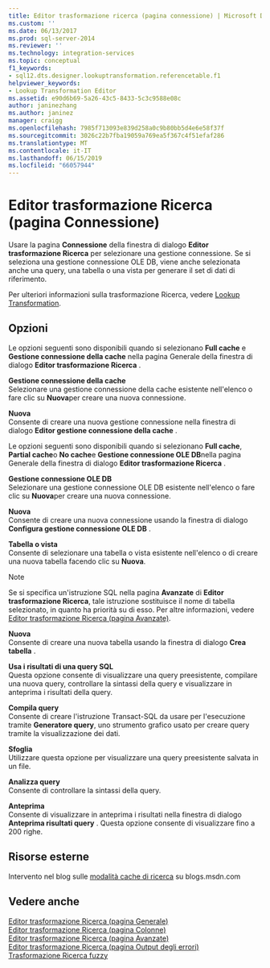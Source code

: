 ```yaml
---
title: Editor trasformazione ricerca (pagina connessione) | Microsoft Docs
ms.custom: ''
ms.date: 06/13/2017
ms.prod: sql-server-2014
ms.reviewer: ''
ms.technology: integration-services
ms.topic: conceptual
f1_keywords:
- sql12.dts.designer.lookuptransformation.referencetable.f1
helpviewer_keywords:
- Lookup Transformation Editor
ms.assetid: e90d6b69-5a26-43c5-8433-5c3c9588e08c
author: janinezhang
ms.author: janinez
manager: craigg
ms.openlocfilehash: 7985f713093e839d258a0c9b80bb5d4e6e58f37f
ms.sourcegitcommit: 3026c22b7fba19059a769ea5f367c4f51efaf286
ms.translationtype: MT
ms.contentlocale: it-IT
ms.lasthandoff: 06/15/2019
ms.locfileid: "66057944"
---
```

# <a name="lookup-transformation-editor-connection-page"></a>Editor trasformazione Ricerca (pagina Connessione)
  Usare la pagina **Connessione** della finestra di dialogo **Editor trasformazione Ricerca** per selezionare una gestione connessione. Se si seleziona una gestione connessione OLE DB, viene anche selezionata anche una query, una tabella o una vista per generare il set di dati di riferimento.  
  
 Per ulteriori informazioni sulla trasformazione Ricerca, vedere [Lookup Transformation](data-flow/transformations/lookup-transformation.md).  
  
## <a name="options"></a>Opzioni  
 Le opzioni seguenti sono disponibili quando si selezionano **Full cache** e **Gestione connessione della cache** nella pagina Generale della finestra di dialogo **Editor trasformazione Ricerca** .  
  
 **Gestione connessione della cache**  
 Selezionare una gestione connessione della cache esistente nell'elenco o fare clic su **Nuova**per creare una nuova connessione.  
  
 **Nuova**  
 Consente di creare una nuova gestione connessione nella finestra di dialogo **Editor gestione connessione della cache** .  
  
 Le opzioni seguenti sono disponibili quando si selezionano **Full cache**, **Partial cache**o **No cache**e **Gestione connessione OLE DB**nella pagina Generale della finestra di dialogo **Editor trasformazione Ricerca** .  
  
 **Gestione connessione OLE DB**  
 Selezionare una gestione connessione OLE DB esistente nell'elenco o fare clic su **Nuova**per creare una nuova connessione.  
  
 **Nuova**  
 Consente di creare una nuova connessione usando la finestra di dialogo **Configura gestione connessione OLE DB** .  
  
 **Tabella o vista**  
 Consente di selezionare una tabella o vista esistente nell'elenco o di creare una nuova tabella facendo clic su **Nuova**.  
  
> [!NOTE]  
>  Se si specifica un'istruzione SQL nella pagina **Avanzate** di **Editor trasformazione Ricerca**, tale istruzione sostituisce il nome di tabella selezionato, in quanto ha priorità su di esso. Per altre informazioni, vedere [Editor trasformazione Ricerca &#40;pagina Avanzate&#41;](../../2014/integration-services/lookup-transformation-editor-advanced-page.md).  
  
 **Nuova**  
 Consente di creare una nuova tabella usando la finestra di dialogo **Crea tabella** .  
  
 **Usa i risultati di una query SQL**  
 Questa opzione consente di visualizzare una query preesistente, compilare una nuova query, controllare la sintassi della query e visualizzare in anteprima i risultati della query.  
  
 **Compila query**  
 Consente di creare l'istruzione Transact-SQL da usare per l'esecuzione tramite **Generatore query**, uno strumento grafico usato per creare query tramite la visualizzazione dei dati.  
  
 **Sfoglia**  
 Utilizzare questa opzione per visualizzare una query preesistente salvata in un file.  
  
 **Analizza query**  
 Consente di controllare la sintassi della query.  
  
 **Anteprima**  
 Consente di visualizzare in anteprima i risultati nella finestra di dialogo **Anteprima risultati query** . Questa opzione consente di visualizzare fino a 200 righe.  
  
## <a name="external-resources"></a>Risorse esterne  
 Intervento nel blog sulle [modalità cache di ricerca](https://go.microsoft.com/fwlink/?LinkId=219518) su blogs.msdn.com  
  
## <a name="see-also"></a>Vedere anche  
 [Editor trasformazione Ricerca &#40;pagina Generale&#41;](general-page-of-integration-services-designers-options.md)   
 [Editor trasformazione Ricerca &#40;pagina Colonne&#41;](../../2014/integration-services/lookup-transformation-editor-columns-page.md)   
 [Editor trasformazione Ricerca &#40;pagina Avanzate&#41;](../../2014/integration-services/lookup-transformation-editor-advanced-page.md)   
 [Editor trasformazione Ricerca &#40;pagina Output degli errori&#41;](../../2014/integration-services/lookup-transformation-editor-error-output-page.md)   
 [Trasformazione Ricerca fuzzy](data-flow/transformations/fuzzy-lookup-transformation.md)  
  
  
